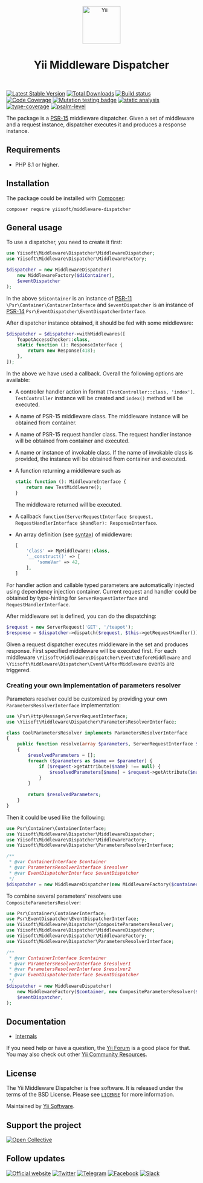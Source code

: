<p align="center">
    <a href="https://github.com/yiisoft" target="_blank">
        <img src="https://yiisoft.github.io/docs/images/yii_logo.svg" height="100px" alt="Yii">
    </a>
    <h1 align="center">Yii Middleware Dispatcher</h1>
    <br>
</p>

[![Latest Stable Version](https://poser.pugx.org/yiisoft/middleware-dispatcher/v/stable.png)](https://packagist.org/packages/yiisoft/middleware-dispatcher)
[![Total Downloads](https://poser.pugx.org/yiisoft/middleware-dispatcher/downloads.png)](https://packagist.org/packages/yiisoft/middleware-dispatcher)
[![Build status](https://github.com/yiisoft/middleware-dispatcher/workflows/build/badge.svg)](https://github.com/yiisoft/middleware-dispatcher/actions?query=workflow%3Abuild)
[![Code Coverage](https://codecov.io/gh/yiisoft/middleware-dispatcher/branch/master/graph/badge.svg)](https://codecov.io/gh/yiisoft/middleware-dispatcher)
[![Mutation testing badge](https://img.shields.io/endpoint?style=flat&url=https%3A%2F%2Fbadge-api.stryker-mutator.io%2Fgithub.com%2Fyiisoft%2Fmiddleware-dispatcher%2Fmaster)](https://dashboard.stryker-mutator.io/reports/github.com/yiisoft/middleware-dispatcher/master)
[![static analysis](https://github.com/yiisoft/middleware-dispatcher/workflows/static%20analysis/badge.svg)](https://github.com/yiisoft/middleware-dispatcher/actions?query=workflow%3A%22static+analysis%22)
[![type-coverage](https://shepherd.dev/github/yiisoft/middleware-dispatcher/coverage.svg)](https://shepherd.dev/github/yiisoft/middleware-dispatcher)
[![psalm-level](https://shepherd.dev/github/yiisoft/middleware-dispatcher/level.svg)](https://shepherd.dev/github/yiisoft/middleware-dispatcher)

The package is a [PSR-15](https://www.php-fig.org/psr/psr-15/) middleware dispatcher. Given a set of middleware and a
request instance, dispatcher executes it and produces a response instance.

## Requirements

- PHP 8.1 or higher.

## Installation

The package could be installed with [Composer](https://getcomposer.org):

```shell
composer require yiisoft/middleware-dispatcher
```

## General usage

To use a dispatcher, you need to create it first:

```php
use Yiisoft\Middleware\Dispatcher\MiddlewareDispatcher;
use Yiisoft\Middleware\Dispatcher\MiddlewareFactory;

$dispatcher = new MiddlewareDispatcher(
    new MiddlewareFactory($diContainer),
    $eventDispatcher
);
```

In the above `$diContainer` is an instance of [PSR-11](https://www.php-fig.org/psr/psr-11/) `\Psr\Container\ContainerInterface`
and `$eventDispatcher` is an instance of [PSR-14](https://www.php-fig.org/psr/psr-14/) `Psr\EventDispatcher\EventDispatcherInterface`.

After dispatcher instance obtained, it should be fed with some middleware:

```php
$dispatcher = $dispatcher->withMiddlewares([
    TeapotAccessChecker::class,
    static function (): ResponseInterface {
        return new Response(418);
    },
]);
```

In the above we have used a callback. Overall the following options are available:

- A controller handler action in format `[TestController::class, 'index']`. `TestController` instance will be created and
  `index()` method will be executed.
- A name of PSR-15 middleware class. The middleware instance will be obtained from container.
- A name of PSR-15 request handler class. The request handler instance will be obtained from container and executed.
- A name or instance of invokable class. If the name of invokable class is provided, the instance will be
  obtained from container and executed.
- A function returning a middleware such as

  ```php
  static function (): MiddlewareInterface {
      return new TestMiddleware();
  }
  ```

  The middleware returned will be executed.
- A callback `function(ServerRequestInterface $request, RequestHandlerInterface $handler): ResponseInterface`.
- An array definition (see [syntax](https://github.com/yiisoft/definitions#arraydefinition)) of middleware:

  ```php
  [
      'class' => MyMiddleware::class,
      '__construct()' => [
          'someVar' => 42,
      ],
  ]
  ```

For handler action and callable typed parameters are automatically injected using dependency injection container.
Current request and handler could be obtained by type-hinting for `ServerRequestInterface` and `RequestHandlerInterface`.

After middleware set is defined, you can do the dispatching:

```php
$request = new ServerRequest('GET', '/teapot');
$response = $dispatcher->dispatch($request, $this->getRequestHandler());
```

Given a request dispatcher executes middleware in the set and produces response. First specified middleware will be
executed first. For each middleware
`\Yiisoft\Middleware\Dispatcher\Event\BeforeMiddleware` and `\Yiisoft\Middleware\Dispatcher\Event\AfterMiddleware`
events are triggered.

### Creating your own implementation of parameters resolver

Parameters resolver could be customized by providing your own `ParametersResolverInterface` implementation:

```php
use \Psr\Http\Message\ServerRequestInterface;
use \Yiisoft\Middleware\Dispatcher\ParametersResolverInterface;

class CoolParametersResolver implements ParametersResolverInterface
{
    public function resolve(array $parameters, ServerRequestInterface $request): array
    {
        $resolvedParameters = [];
        foreach ($parameters as $name => $parameter) {
            if ($request->getAttribute($name) !== null) {
                $resolvedParameters[$name] = $request->getAttribute($name)
            }
        }
        
        return $resolvedParameters;
    }
}
```

Then it could be used like the following:

```php
use Psr\Container\ContainerInterface;
use Yiisoft\Middleware\Dispatcher\MiddlewareDispatcher;
use Yiisoft\Middleware\Dispatcher\MiddlewareFactory;
use Yiisoft\Middleware\Dispatcher\ParametersResolverInterface;

/** 
 * @var ContainerInterface $container
 * @var ParametersResolverInterface $resolver
 * @var EventDispatcherInterface $eventDispatcher 
 */
$dispatcher = new MiddlewareDispatcher(new MiddlewareFactory($container, $resolver), $eventDispatcher);
```

To combine several parameters' resolvers use `CompositeParametersResolver`:

```php
use Psr\Container\ContainerInterface;
use Psr\EventDispatcher\EventDispatcherInterface;
use Yiisoft\Middleware\Dispatcher\CompositeParametersResolver;
use Yiisoft\Middleware\Dispatcher\MiddlewareDispatcher;
use Yiisoft\Middleware\Dispatcher\MiddlewareFactory;
use Yiisoft\Middleware\Dispatcher\ParametersResolverInterface;

/** 
 * @var ContainerInterface $container
 * @var ParametersResolverInterface $resolver1
 * @var ParametersResolverInterface $resolver2
 * @var EventDispatcherInterface $eventDispatcher 
 */
$dispatcher = new MiddlewareDispatcher(
    new MiddlewareFactory($container, new CompositeParametersResolver($resolver1, $resolver2)), 
    $eventDispatcher,
);
```

## Documentation

- [Internals](docs/internals.md)

If you need help or have a question, the [Yii Forum](https://forum.yiiframework.com/c/yii-3-0/63) is a good place for that.
You may also check out other [Yii Community Resources](https://www.yiiframework.com/community).

## License

The Yii Middleware Dispatcher is free software. It is released under the terms of the BSD License.
Please see [`LICENSE`](./LICENSE.md) for more information.

Maintained by [Yii Software](https://www.yiiframework.com/).

## Support the project

[![Open Collective](https://img.shields.io/badge/Open%20Collective-sponsor-7eadf1?logo=open%20collective&logoColor=7eadf1&labelColor=555555)](https://opencollective.com/yiisoft)

## Follow updates

[![Official website](https://img.shields.io/badge/Powered_by-Yii_Framework-green.svg?style=flat)](https://www.yiiframework.com/)
[![Twitter](https://img.shields.io/badge/twitter-follow-1DA1F2?logo=twitter&logoColor=1DA1F2&labelColor=555555?style=flat)](https://twitter.com/yiiframework)
[![Telegram](https://img.shields.io/badge/telegram-join-1DA1F2?style=flat&logo=telegram)](https://t.me/yii3en)
[![Facebook](https://img.shields.io/badge/facebook-join-1DA1F2?style=flat&logo=facebook&logoColor=ffffff)](https://www.facebook.com/groups/yiitalk)
[![Slack](https://img.shields.io/badge/slack-join-1DA1F2?style=flat&logo=slack)](https://yiiframework.com/go/slack)
